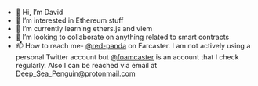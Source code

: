 - 👋 Hi, I’m David
- 👀 I’m interested in Ethereum stuff
- 🌱 I’m currently learning ethers.js and viem
- 💞️ I’m looking to collaborate on anything related to smart contracts
- 📫 How to reach me- [@red-panda](https://warpcast.com/red-panda) on Farcaster. I am not actively using a personal Twitter account but [@foamcaster](https://x.com/foamcaster) is an account that I check regularly. Also I can be reached via email at Deep_Sea_Penguin@protonmail.com
